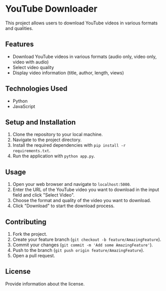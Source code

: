 # YouTube Downloader

This project allows users to download YouTube videos in various formats and qualities.

## Features

- Download YouTube videos in various formats (audio only, video only, video with audio)
- Select video quality
- Display video information (title, author, length, views)

## Technologies Used

- Python
- JavaScript

## Setup and Installation

1. Clone the repository to your local machine.
2. Navigate to the project directory.
3. Install the required dependencies with `pip install -r requirements.txt`.
4. Run the application with `python app.py`.

## Usage

1. Open your web browser and navigate to `localhost:5000`.
2. Enter the URL of the YouTube video you want to download in the input field and click "Select Video".
3. Choose the format and quality of the video you want to download.
4. Click "Download" to start the download process.

## Contributing

1. Fork the project.
2. Create your feature branch (`git checkout -b feature/AmazingFeature`).
3. Commit your changes (`git commit -m 'Add some AmazingFeature'`).
4. Push to the branch (`git push origin feature/AmazingFeature`).
5. Open a pull request.

## License

Provide information about the license.